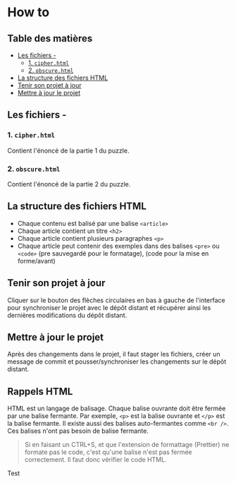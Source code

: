# How to

## Table des matières

- [Les fichiers -](#les-fichiers-)
  - [1. `cipher.html`](#1-cipherhtml)
  - [2. `obscure.html`](#2-obscurehtml)
- [La structure des fichiers HTML](#la-structure-des-fichiers-html)
- [Tenir son projet à jour](#tenir-son-projet-à-jour)
- [Mettre à jour le projet](#mettre-à-jour-le-projet)

## Les fichiers -

### 1. `cipher.html`

Contient l'énoncé de la partie 1 du puzzle.

### 2. `obscure.html`

Contient l'énoncé de la partie 2 du puzzle.

## La structure des fichiers HTML

- Chaque contenu est balisé par une balise `<article>`
- Chaque article contient un titre `<h2>`
- Chaque article contient plusieurs paragraphes `<p>`
- Chaque article peut contenir des exemples dans des balises `<pre>` ou `<code>` (pre sauvegardé pour le formatage), (code pour la mise en forme/avant)

## Tenir son projet à jour

Cliquer sur le bouton des flèches circulaires en bas à gauche de l'interface pour synchroniser le projet avec le dépôt distant et récupérer ainsi les dernières modifications du dépôt distant.

## Mettre à jour le projet

Après des changements dans le projet, il faut stager les fichiers, créer un message de commit et pousser/synchroniser les changements sur le dépôt distant.

## Rappels HTML

HTML est un langage de balisage. Chaque balise ouvrante doit être fermée par une balise fermante. Par exemple, `<p>` est la balise ouvrante et `</p>` est la balise fermante. Il existe aussi des balises auto-fermantes comme `<br />`. Ces balises n'ont pas besoin de balise fermante.

> Si en faisant un CTRL+S, et que l'extension de formattage (Prettier) ne formate pas le code, c'est qu'une balise n'est pas fermée correctement. Il faut donc vérifier le code HTML.

Test
